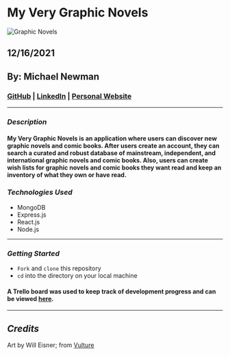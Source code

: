 # My Very Graphic Novels

![Graphic Novels](https://pyxis.nymag.com/v1/imgs/a2a/2f4/32b64b1fa48f6c60066c751f07d640dca8-21-will-eisner-lede.rsquare.w350.jpg)

## 12/16/2021

## By: Michael Newman

### [GitHub](https://github.com/therealmikenew) | [LinkedIn](https://www.linkedin.com/in/therealmichaelnewman/) | [Personal Website](https://www.therealmichaelnewman.com/)

---

### **_Description_**

#### My Very Graphic Novels is an application where users can discover new graphic novels and comic books. After users create an account, they can search a curated and robust database of mainstream, independent, and international graphic novels and comic books. Also, users can create wish lists for graphic novels and comic books they want read and keep an inventory of what they own or have read.



### **_Technologies Used_**

 - MongoDB
 - Express.js
 - React.js
 - Node.js

---

### **_Getting Started_**

- `Fork` and `clone` this repository
- `cd` into the directory on your local machine

#### A Trello board was used to keep track of development progress and can be viewed [here](https://trello.com/b/XbMC6STN/my-very-graphic-novels).

---

## **_Credits_**

Art by Will Eisner; from [Vulture](https://www.vulture.com/2015/10/will-eisner-graphic-novels-paul-levitz.html)
